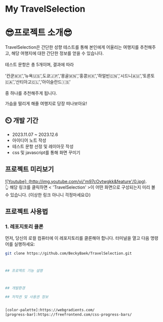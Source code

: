 # My TravelSelection

# 😎프로젝트 소개😎

TravelSelection은 간단한 성향 테스트를 통해 본인에게 어울리는 여행지를 추천해주고, 해당 여행지에 대한 간단한 정보를 얻을 수 있습니다. 
<br><br>
테스트 문항은 총 5개이며, 결과에 따라<br><br> '칸쿤🇲🇽','뉴욕🇺🇸',도쿄🇯🇵','몽골🇲🇳','홍콩🇭🇰','하얼빈🇨🇳','시드니🇦🇺','토론토🇨🇦','산티아고🇨🇱','아이슬란드🇮🇸'<br><br> 중 하나를 추천해주게 됩니다.<br>

가슴을 떨리게 해줄 여행지로 당장 떠나보아요! 

## ⏲️ 개발 기간  
- 2023.11.07 ~ 2023.12.6
- 아이디어 노트 작성
- 테스트 문항 선정 및 레이아웃 작성
- css 및 javascript를 통해 화면 꾸미기


## 프로젝트 미리보기 
[![Youtube]: (http://img.youtube.com/vi/'m97cOvtwgkk&feature'/0.jpg)](https://youtu.be/m97cOvtwgkk?si=pJT8zeEdXLFTPJEf).<br>
👆 해당 링크를 클릭하면 < 'TravelSelection' >이 어떤 화면으로 구성되는지 미리 볼 수 있습니다. (이상한 링크 아니니 걱정마세요😉)


## 프로젝트 사용법 
### 1. 레포지토리 클론<br>

먼저, 당신의 로컬 컴퓨터에 이 레포지토리를 클론해야 합니다. 터미널을 열고 다음 명령어를 실행하세요:

```bash
git clone https://github.com/BeckyBaek/TravelSelection.git



## 프로젝트 기능 설명 



## 개발환경 

## 저작권 및 사용권 정보


[color-palette]:https://webgradients.com/
[progress-bar]:https://freefrontend.com/css-progress-bars/
